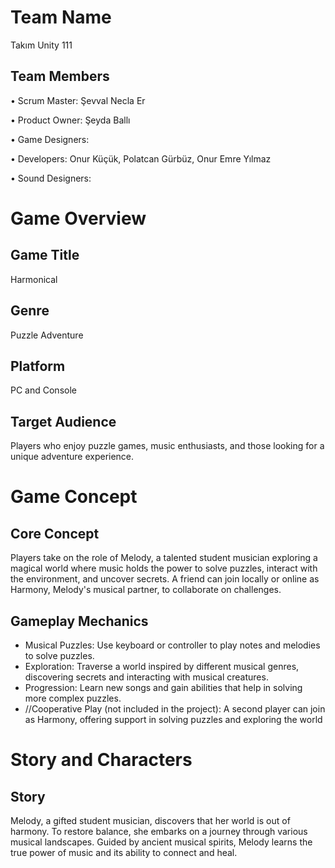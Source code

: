 # Team Name
Takım Unity 111

## Team Members
• Scrum Master: Şevval Necla Er 

• Product Owner: Şeyda Ballı

• Game Designers: 

• Developers: Onur Küçük, Polatcan Gürbüz, Onur Emre Yılmaz 

• Sound Designers: 


# Game Overview

## Game Title
Harmonical 

## Genre
Puzzle Adventure

## Platform
PC and Console

## Target Audience
Players who enjoy puzzle games, music enthusiasts, and those looking for a unique adventure experience.


# Game Concept

## Core Concept
Players take on the role of Melody, a talented student musician exploring a magical world where music holds the power to solve puzzles, interact with the environment, and uncover secrets. A friend can join locally or online as Harmony, Melody's musical partner, to collaborate on challenges.

## Gameplay Mechanics
* Musical Puzzles: Use keyboard or controller to play notes and melodies to solve puzzles.
* Exploration: Traverse a world inspired by different musical genres, discovering secrets and interacting with musical creatures.
* Progression: Learn new songs and gain abilities that help in solving more complex puzzles.
* //Cooperative Play (not included in the project): A second player can join as Harmony, offering support in solving puzzles and exploring the world

# Story and Characters

## Story
 Melody, a gifted student musician, discovers that her world is out of harmony. To restore balance, she embarks on a journey through various musical landscapes. Guided by ancient musical spirits, Melody learns the true power of music and its ability to connect and heal.

 
















